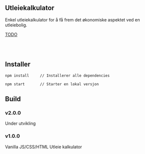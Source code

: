 ## Utleiekalkulator

Enkel utleiekalkulator for å få frem det økonomiske aspektet ved en utleiebolig.


[TODO](https://github.com/thomastloberg/utleie/blob/master/TODO.md)

<br><br>


## Installer

```
npm install     // Installerer alle dependencies

npm start       // Starter en lokal versjon
```


## Build

### v2.0.0
Under utvikling<br>

### v1.0.0
Vanilla JS/CSS/HTML Utleie kalkulator